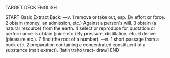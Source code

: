 TARGET DECK
ENGLISH

START
Basic
Extract
Back: —v. 1 remove or take out, esp. By effort or force. 2 obtain (money, an admission, etc.) Against a person's will. 3 obtain (a natural resource) from the earth. 4 select or reproduce for quotation or performance. 5 obtain (juice etc.) By pressure, distillation, etc. 6 derive (pleasure etc.). 7 find (the root of a number). —n. 1 short passage from a book etc. 2 preparation containing a concentrated constituent of a substance (malt extract). [latin traho tract- draw]
END
